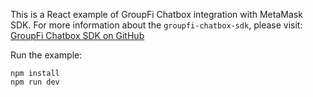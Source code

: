 This is a React example of GroupFi Chatbox integration with MetaMask SDK. For more information about the `groupfi-chatbox-sdk`, please visit: [GroupFi Chatbox SDK on GitHub](https://github.com/TanglePay/GroupFi-Chatbox/tree/dev/packages/sdk)

Run the example:

```
npm install
npm run dev
```